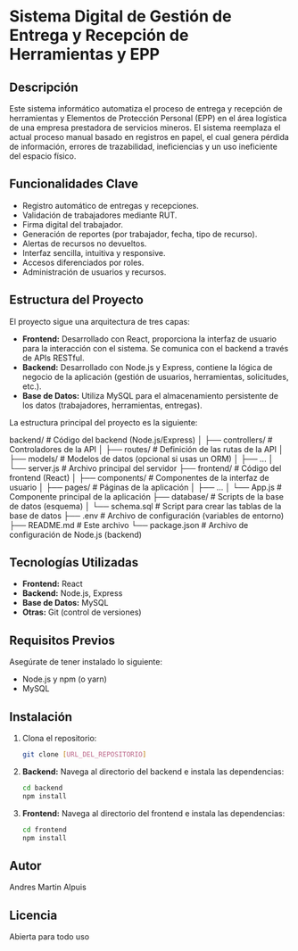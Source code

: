# Sistema Digital de Gestión de Entrega y Recepción de Herramientas y EPP

## Descripción

Este sistema informático automatiza el proceso de entrega y recepción de herramientas y Elementos de Protección Personal (EPP) en el área logística de una empresa prestadora de servicios mineros. El sistema reemplaza el actual proceso manual basado en registros en papel, el cual genera pérdida de información, errores de trazabilidad, ineficiencias y un uso ineficiente del espacio físico.

## Funcionalidades Clave

- Registro automático de entregas y recepciones.
- Validación de trabajadores mediante RUT.
- Firma digital del trabajador.
- Generación de reportes (por trabajador, fecha, tipo de recurso).
- Alertas de recursos no devueltos.
- Interfaz sencilla, intuitiva y responsive.
- Accesos diferenciados por roles.
- Administración de usuarios y recursos.

## Estructura del Proyecto

El proyecto sigue una arquitectura de tres capas:

- **Frontend:** Desarrollado con React, proporciona la interfaz de usuario para la interacción con el sistema. Se comunica con el backend a través de APIs RESTful.
- **Backend:** Desarrollado con Node.js y Express, contiene la lógica de negocio de la aplicación (gestión de usuarios, herramientas, solicitudes, etc.).
- **Base de Datos:** Utiliza MySQL para el almacenamiento persistente de los datos (trabajadores, herramientas, entregas).

La estructura principal del proyecto es la siguiente:

backend/ # Código del backend (Node.js/Express)
│ ├── controllers/ # Controladores de la API
│ ├── routes/ # Definición de las rutas de la API
│ ├── models/ # Modelos de datos (opcional si usas un ORM)
│ ├── ...
│ └── server.js # Archivo principal del servidor
├── frontend/ # Código del frontend (React)
│ ├── components/ # Componentes de la interfaz de usuario
│ ├── pages/ # Páginas de la aplicación
│ ├── ...
│ └── App.js # Componente principal de la aplicación
├── database/ # Scripts de la base de datos (esquema)
│ └── schema.sql # Script para crear las tablas de la base de datos
├── .env # Archivo de configuración (variables de entorno)
├── README.md # Este archivo
└── package.json # Archivo de configuración de Node.js (backend)

## Tecnologías Utilizadas

- **Frontend:** React
- **Backend:** Node.js, Express
- **Base de Datos:** MySQL
- **Otras:** Git (control de versiones)

## Requisitos Previos

Asegúrate de tener instalado lo siguiente:

- Node.js y npm (o yarn)
- MySQL

## Instalación

1.  Clona el repositorio:

    ```bash
    git clone [URL_DEL_REPOSITORIO]
    ```

2.  **Backend:** Navega al directorio del backend e instala las dependencias:

    ```bash
    cd backend
    npm install
    ```

3.  **Frontend:** Navega al directorio del frontend e instala las dependencias:

    ```bash
    cd frontend
    npm install
    ```

## Autor

Andres Martin Alpuis

## Licencia

Abierta para todo uso
